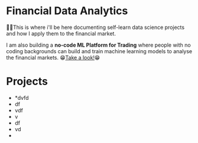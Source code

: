 # Financial Data Analytics

🙋‍♂️This is where i'll be here documenting self-learn data science projects and how I apply them to the financial market.

I am also building a **no-code ML Platform for Trading** where people with no coding backgrounds can build and train machine learning models to analyse the financial markets. 😁[Take a look!](https://buttersaltpepper-finapp-app-cfhlmv.streamlitapp.com/)😁

# Projects

* *dvfd
* df
* vdf
* v
* df
* vd
* 
